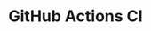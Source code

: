 # GitHub Actions CI











































































































































































































































































































































































































































































































































































































































































































